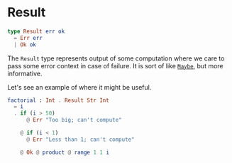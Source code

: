 # Result

```elm
type Result err ok
  = Err err
  | Ok ok
```

The `Result` type represents output of some computation where we care to pass
some error context in case of failure. It is sort of like [`Maybe`](Maybe.md),
but more informative.

Let's see an example of where it might be useful.

```elm
factorial : Int . Result Str Int
  = i
  . if (i > 50)
      @ Err "Too big; can't compute"

    @ if (i < 1)
      @ Err "Less than 1; can't compute"

    @ Ok @ product @ range 1 1 i
```

